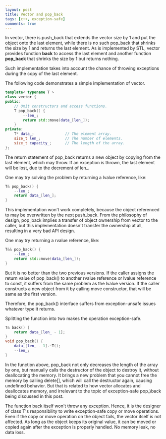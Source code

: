 ```yaml
---
layout: post
title: Vector and pop_back
tags: [c++, exception-safe]
comments: true
---
```


In vector, there is push\_back that extends the vector size by 1 and put the
object onto the last element, while there is no such pop\_back that shrinks the
size by 1 and returns the last element. As is implemented by STL, vector
provides function **back** to access the last element and another function
**pop_back** that shrinks the size by 1 but returns nothing.

<!--more-->

Such implementation takes into account the chance of throwing exceptions during
the copy of the last element.

The following code demonstrates a simple implementation of vector.

```c++
template< typename T >
class vector {
public:
    // Omit constructors and access functions.
    T pop_back() {
        --len_;
        return std::move(data_[len_]);
    }
private:
    T* data_;              // The element array.
    size_t len_;           // The number of elements.
    size_t capacity_;      // The length of the array.
};
```

The return statement of pop\_back returns a new object by copying from the last
element, which may throw. If an exception is thrown, the last element will be
lost, due to the decrement of len\_.

One may try solving the problem by returning a lvalue reference, like:

```c++
T& pop_back() {
    --len_;
    return data_[len_];
}
```

This implementation won't work completely, because the object referenced to may
be overwritten by the next push\_back. From the philosophy of design, pop\_back
implies a transfer of object ownership from vector to the caller, but this
implementation doesn't transfer the ownership at all, resulting in a very bad
API design. 

One may try returning a rvalue reference, like:

```c++
T&& pop_back() {
    --len_;
    return std::move(data_[len_]);
}
```

But it is no better than the two previous versions. If the caller assigns the
return value of pop\_back() to another rvalue reference or lvalue reference to
const, it suffers from the same problem as the lvalue version. If the caller
constructs a new object from it by calling move constructor, that will be same
as the first version.

Therefore, the pop\_back() interface suffers from exception-unsafe issues whatever
type it returns.

Splitting the function into two makes the operation exception-safe.

```c++
T& back() {
    return data_[len_ - 1];
}
void pop_back() {
    data_[len_ - 1].~T();
    --len_;
}
```

In the function above, pop\_back not only decreases the length of the array by
one, but manually calls the destructor of the object to destroy it, without
deallocating the memory. It brings a new problem that you cannot free the memory
by calling delete[], which will call the destructor again, causing undefined
behavior. But that is related to how vector allocates and deallocates memory,
and irrelevant to the topic of exception-safe pop_\back being discussed in this
post.

The function back itself won't throw any exception. Hence, it is the designer of
class T's responsibility to write exception-safe copy or move operations. Even
if the copy or move operation on the object fails, the vector itself is not
affected. As long as the object keeps its original value, it can be moved or
copied again after the exception is properly handled. No memory leak, no data loss.

